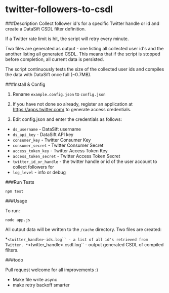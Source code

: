 twitter-followers-to-csdl
=========================

###Description
Collect follower id's for a specific Twitter handle or id and create a DataSift CSDL filter definition.

If a Twitter rate limit is hit, the script will retry every minute.

Two files are generated as output - one listing all collected user id's and the another listing all generated CSDL. This means that if the script is stopped before completion, all current data is persisted.

The script continuously tests the size of the collected user ids and compiles the data with DataSift once full (~0.7MB).

###Install & Config

1) Rename ```example.config.json``` to ```config.json```

2) If you have not done so already, register an application at https://apps.twitter.com/ to generate access credentials.

3) Edit config.json and enter the credentials as follows:

 * ```ds_username``` - DataSift username
 * ```ds_api_key``` - DataSift API key
 * ```consumer_key``` - Twitter Consumer Key
 * ```consumer_secret``` - Twitter Consumer Secret
 * ```access_token_key``` - Twitter Access Token Key
 * ```access_token_secret``` - Twitter Access Token Secret
 * ```twitter_id_or_handle``` - the twitter handle or id of the user account to collect followers for
 * ```log_level``` - info or debug


###Run Tests

```npm test```

###Usage

To run:

```node app.js```

All output data will be written to the ```/cache``` directory. Two files are created:

 *```<twitter_handle>-ids.log`` - a list of all id's retrieved from Twitter.
 *```<twitter_handle>.csdl.log`` - output generated CSDL of compiled filters.


###todo

Pull request welcome for all improvements :)

 * Make file write async
 * make retry backoff smarter
